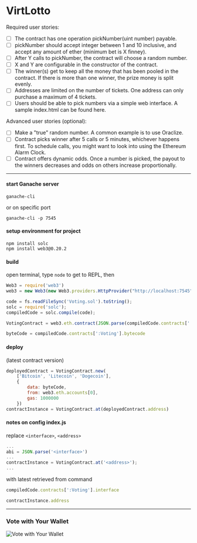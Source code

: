 # VirtLotto

Required user stories:

- [ ] The contract has one operation pickNumber(uint number) payable.
- [ ] pickNumber should accept integer between 1 and 10 inclusive, and accept any amount of ether (minimum bet is X finney).
- [ ] After Y calls to pickNumber, the contract will choose a random number.
- [ ] X and Y are configurable in the constructor of the contract.
- [ ] The winner(s) get to keep all the money that has been pooled in the contract. If there is more than one winner, the prize money is split evenly.
- [ ] Addresses are limited on the number of tickets. One address can only purchase a maximum of 4 tickets.
- [ ] Users should be able to pick numbers via a simple web interface. A sample index.html can be found here.

Advanced user stories (optional):

- [ ] Make a "true" random number. A common example is to use Oraclize.
- [ ] Contract picks winner after 5 calls or 5 minutes, whichever happens first. To schedule calls, you might want to look into using the Ethereum Alarm Clock.
- [ ] Contract offers dynamic odds. Once a number is picked, the payout to the winners decreases and odds on others increase proportionally.

------------------------------

#### start Ganache server

```
ganache-cli
```

or on specific port

```
ganache-cli -p 7545
```

#### setup environment for project

```
npm install solc
npm install web3@0.20.2
```

#### build
open terminal, type `node` to get to REPL, then

```javascript
Web3 = require('web3')
web3 = new Web3(new Web3.providers.HttpProvider("http://localhost:7545")) // Check for the right port number

code = fs.readFileSync('Voting.sol').toString();
solc = require('solc');
compiledCode = solc.compile(code);

VotingContract = web3.eth.contract(JSON.parse(compiledCode.contracts[':Voting'].interface))

byteCode = compiledCode.contracts[':Voting'].bytecode
```

#### deploy
(latest contract version)

```javascript
deployedContract = VotingContract.new(
    ['Bitcoin', 'Litecoin', 'Dogecoin'],
    {
        data: byteCode, 
        from: web3.eth.accounts[0],
        gas: 1000000
    })
contractInstance = VotingContract.at(deployedContract.address)
```

#### notes on config index.js

replace `<interface>`, `<address>`

```javascript
...
abi = JSON.parse('<interface>')
...
contractInstance = VotingContract.at('<address>');
...
```

with latest retrieved from command

```javascript
compiledCode.contracts[':Voting'].interface

contractInstance.address
```

------------------------------

### Vote with Your Wallet

![Vote with Your Wallet](./paymoney.gif)
